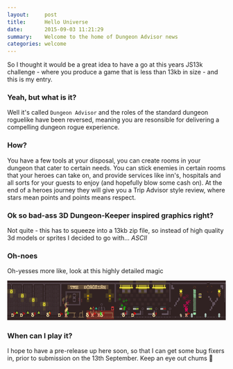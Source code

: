 ```yaml
---
layout:     post
title:      Hello Universe
date:       2015-09-03 11:21:29
summary:    Welcome to the home of Dungeon Advisor news
categories: welcome
---
```


So I thought it would be a great idea to have a go at this years JS13k challenge - where you produce a game that is less than 13kb in size - and this is my entry.

### Yeah, but what is it?

Well it's called `Dungeon Advisor` and the roles of the standard dungeon roguelike have been reversed, meaning you are resonsible for delivering a compelling dungeon rogue experience. 

### How?

You have a few tools at your disposal, you can create rooms in your dungeon that cater to certain needs. You can stick enemies in certain rooms that your heroes can take on, and provide services like inn's, hospitals and all sorts for your guests to enjoy (and hopefully blow some cash on). At the end of a heroes journey they will give you a Trip Advisor style review, where stars mean points and points means respect.

### Ok so bad-ass 3D Dungeon-Keeper inspired graphics right?

Not quite - this has to squeeze into a 13kb zip file, so instead of high quality 3d models or sprites I decided to go with... *ASCII*

### Oh-noes

Oh-yesses more like, look at this highly detailed magic

![ASCII MAGIC!](/images/posts/screen_1.png)

### When can I play it?

I hope to have a pre-release up here soon, so that I can get some bug fixers in, prior to submission on the 13th September. Keep an eye out chums :seedling:
